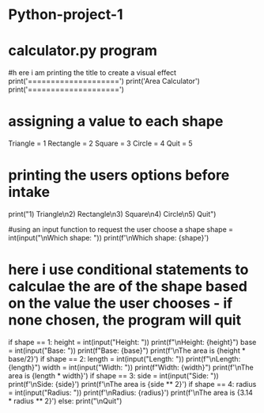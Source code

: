 # Python-project-1

# calculator.py program

#h ere i am printing the title to create a visual effect
print('====================')
print('Area Calculator')
print('====================')

# assigning a value to each shape 
Triangle = 1
Rectangle = 2
Square = 3
Circle = 4
Quit = 5

# printing the users options before intake 
print("1) Triangle\n2) Rectangle\n3) Square\n4) Circle\n5) Quit")

#using an input function to request the user choose a shape 
shape = int(input("\nWhich shape: "))
print(f'\nWhich shape: {shape}')

# here i use conditional statements to calculae the are of the shape based on the value the user chooses - if none chosen, the program will quit
if shape == 1:
  height = int(input("Height: "))
  print(f"\nHeight: {height}")
  base = int(input("Base: "))
  print(f"Base: {base}")
  print(f'\nThe area is {height * base/2}')
if shape == 2:
  length = int(input("Length: "))
  print(f"\nLength: {length}")
  width = int(input("Width: "))
  print(f"Width: {width}")
  print(f'\nThe area is {length * width}')
if shape == 3:
  side = int(input("Side: "))
  print(f'\nSide: {side}')
  print(f'\nThe area is {side ** 2}')
if shape == 4:
  radius = int(input("Radius: "))
  print(f'\nRadius: {radius}')
  print(f'\nThe area is {3.14 * radius ** 2}')
else:
  print("\nQuit")
